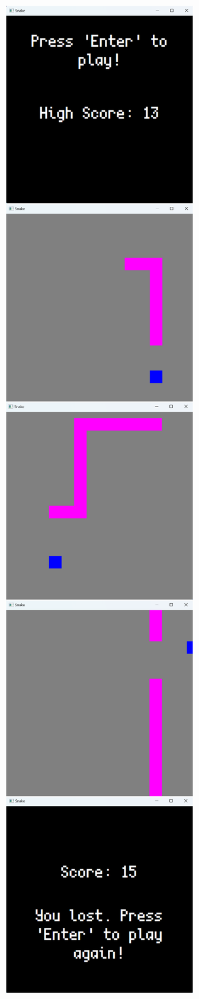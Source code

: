 ![](ScreenShots/mainMenu.png)
![alt text](ScreenShots/gamePlay1.png)
![alt text](ScreenShots/gamePlay2.png)
![alt text](ScreenShots/gamePlay3.png)
![alt text](ScreenShots/gameOver.png)
